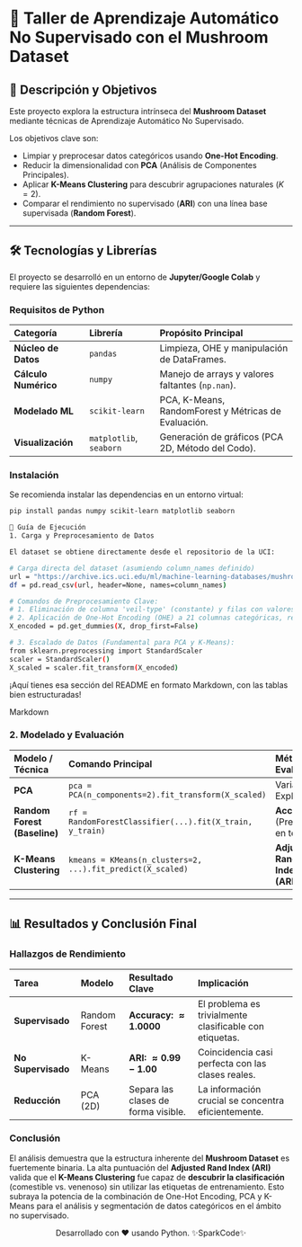# 🍄 Taller de Aprendizaje Automático No Supervisado con el Mushroom Dataset

## 🌟 Descripción y Objetivos

Este proyecto explora la estructura intrínseca del **Mushroom Dataset** mediante técnicas de Aprendizaje Automático No Supervisado.

Los objetivos clave son:

* Limpiar y preprocesar datos categóricos usando **One-Hot Encoding**.
* Reducir la dimensionalidad con **PCA** (Análisis de Componentes Principales).
* Aplicar **K-Means Clustering** para descubrir agrupaciones naturales ($K=2$).
* Comparar el rendimiento no supervisado (**ARI**) con una línea base supervisada (**Random Forest**).

---

## 🛠️ Tecnologías y Librerías

El proyecto se desarrolló en un entorno de **Jupyter/Google Colab** y requiere las siguientes dependencias:

### Requisitos de Python

| Categoría | Librería | Propósito Principal |
| :--- | :--- | :--- |
| **Núcleo de Datos** | `pandas` | Limpieza, OHE y manipulación de DataFrames. |
| **Cálculo Numérico** | `numpy` | Manejo de arrays y valores faltantes (`np.nan`). |
| **Modelado ML** | `scikit-learn` | PCA, K-Means, RandomForest y Métricas de Evaluación. |
| **Visualización** | `matplotlib`, `seaborn` | Generación de gráficos (PCA 2D, Método del Codo). |

### Instalación

Se recomienda instalar las dependencias en un entorno virtual:

```bash
pip install pandas numpy scikit-learn matplotlib seaborn

🚀 Guía de Ejecución
1. Carga y Preprocesamiento de Datos

El dataset se obtiene directamente desde el repositorio de la UCI:

# Carga directa del dataset (asumiendo column_names definido)
url = "https://archive.ics.uci.edu/ml/machine-learning-databases/mushroom/agaricus-lepiota.data"
df = pd.read_csv(url, header=None, names=column_names)

# Comandos de Preprocesamiento Clave:
# 1. Eliminación de columna 'veil-type' (constante) y filas con valores '?' en 'stalk-root'.
# 2. Aplicación de One-Hot Encoding (OHE) a 21 columnas categóricas, resultando en 96 features.
X_encoded = pd.get_dummies(X, drop_first=False) 

# 3. Escalado de Datos (Fundamental para PCA y K-Means):
from sklearn.preprocessing import StandardScaler
scaler = StandardScaler()
X_scaled = scaler.fit_transform(X_encoded)

```

¡Aquí tienes esa sección del README en formato Markdown, con las tablas bien estructuradas!

Markdown

### 2. Modelado y Evaluación

| Modelo / Técnica | Comando Principal | Métrica de Evaluación |
| :--- | :--- | :--- |
| **PCA** | `pca = PCA(n_components=2).fit_transform(X_scaled)` | Varianza Explicada. |
| **Random Forest (Baseline)** | `rf = RandomForestClassifier(...).fit(X_train, y_train)` | **Accuracy** (Precisión en test). |
| **K-Means Clustering** | `kmeans = KMeans(n_clusters=2, ...).fit_predict(X_scaled)` | **Adjusted Rand Index (ARI)**. |

---

## 📊 Resultados y Conclusión Final

### Hallazgos de Rendimiento

| Tarea | Modelo | Resultado Clave | Implicación |
| :--- | :--- | :--- | :--- |
| **Supervisado** | Random Forest | **Accuracy: $\approx 1.0000$** | El problema es trivialmente clasificable con etiquetas. |
| **No Supervisado** | K-Means | **ARI: $\approx 0.99 - 1.00$** | Coincidencia casi perfecta con las clases reales. |
| **Reducción** | PCA (2D) | Separa las clases de forma visible. | La información crucial se concentra eficientemente. |

### Conclusión

El análisis demuestra que la estructura inherente del **Mushroom Dataset** es fuertemente binaria. La alta puntuación del **Adjusted Rand Index (ARI)** valida que el **K-Means Clustering** fue capaz de **descubrir la clasificación** (comestible vs. venenoso) sin utilizar las etiquetas de entrenamiento. Esto subraya la potencia de la combinación de One-Hot Encoding, PCA y K-Means para el análisis y segmentación de datos categóricos en el ámbito no supervisado.

<p align="center">Desarrollado con ❤️ usando Python. ✨SparkCode✨</p>
